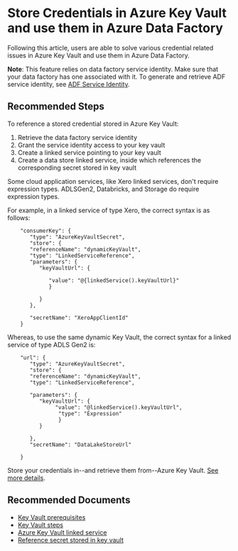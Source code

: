<properties
  pagetitle="Store Credentials in Azure Key Vault and use them in Azure Data Factory"
  description="Store credentials for data store and computes in AKV"
  ms.author="chez,susabat"
  selfhelptype="Generic"
  supporttopicids="32629445"
  resourcetags=""
  productpesids="15613"
  cloudenvironments="public,fairfax,usnat,ussec"
  articleid="e77e0014-d0cb-4d49-a8e5-b5fc904811c2"
  ownershipid="AzureData_DataFactory" />
# Store Credentials in Azure Key Vault and use them in Azure Data Factory

Following this article, users are able to solve various credential related issues in Azure Key Vault and use them in Azure Data Factory.

**Note**: This feature relies on data factory service identity. Make sure that your data factory has one associated with it. To generate and retrieve ADF service identity, see [ADF Service Identity](https://docs.microsoft.com/azure/data-factory/data-factory-service-identity).

## **Recommended Steps**

To reference a stored credential stored in Azure Key Vault:

1. Retrieve the data factory service identity
1. Grant the service identity access to your key vault
1. Create a linked service pointing to your key vault
1. Create a data store linked service, inside which references the corresponding secret stored in key vault

Some cloud application services, like Xero linked services, don't require expression types. ADLSGen2, Databricks, and Storage do require expression types.

For example, in a linked service of type Xero, the correct syntax is as follows:


```
    "consumerKey": {
       "type": "AzureKeyVaultSecret",
       "store": {
       "referenceName": "dynamicKeyVault",
       "type": "LinkedServiceReference",
       "parameters": {
          "keyVaultUrl": {
    
             "value": "@{linkedService().keyVaultUrl}"
             }
    
          }
       },
    
       "secretName": "XeroAppClientId"
    }
```
 

Whereas, to use the same dynamic Key Vault, the correct syntax for a linked service of type ADLS Gen2 is:

```
    "url": {
       "type": "AzureKeyVaultSecret",
       "store": {
       "referenceName": "dynamicKeyVault",
       "type": "LinkedServiceReference",
    
       "parameters": {
          "keyVaultUrl": {
               "value": "@linkedService().keyVaultUrl",
                "type": "Expression"
                }
          }
    
       },
       "secretName": "DataLakeStoreUrl"
    
    }
```

 Store your credentials in--and retrieve them from--Azure Key Vault. [See more details](https://docs.microsoft.com/azure/data-factory/store-credentials-in-key-vault). 
 
## **Recommended Documents**

* [Key Vault prerequisites](https://docs.microsoft.com/azure/data-factory/store-credentials-in-key-vault#prerequisites)
* [Key Vault steps](https://docs.microsoft.com/azure/data-factory/store-credentials-in-key-vault#steps) 
* [Azure Key Vault linked service](https://docs.microsoft.com/azure/data-factory/store-credentials-in-key-vault#azure-key-vault-linked-service) 
* [Reference secret stored in key vault](https://docs.microsoft.com/azure/data-factory/store-credentials-in-key-vault#reference-secret-stored-in-key-vault)

